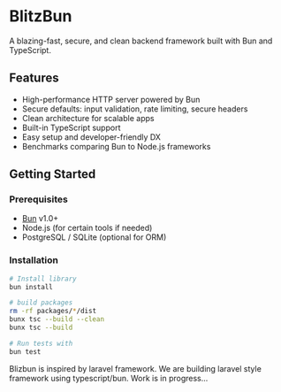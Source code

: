 # BlitzBun

A blazing-fast, secure, and clean backend framework built with Bun and TypeScript.

## Features

- High-performance HTTP server powered by Bun
- Secure defaults: input validation, rate limiting, secure headers
- Clean architecture for scalable apps
- Built-in TypeScript support
- Easy setup and developer-friendly DX
- Benchmarks comparing Bun to Node.js frameworks

## Getting Started

### Prerequisites

- [Bun](https://bun.sh/) v1.0+
- Node.js (for certain tools if needed)
- PostgreSQL / SQLite (optional for ORM)

### Installation

```bash
# Install library
bun install

# build packages
rm -rf packages/*/dist
bunx tsc --build --clean
bunx tsc --build

# Run tests with
bun test
```

Blizbun is inspired by laravel framework. We are building laravel style framework using typescript/bun.
Work is in progress...
